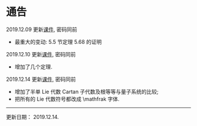 # 通告

2019.12.09	更新[课件](Lie_grp_alg.zip), 密码同前
* 最重大的变动: 5.5 节定理 5.68 的证明

2019.12.10	更新[课件](Lie_grp_alg.zip), 密码同前
* 增加了几个定理.

2019.12.14	更新[课件](Lie_grp_alg.zip), 密码同前
* 增加了半单 Lie 代数 Cartan 子代数及根等等与量子系统的比较;
* 把所有的 Lie 代数符号都改成 \mathfrak 字体.

---
更新日期： 2019.12.14.

